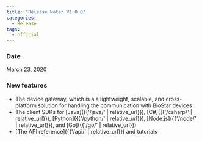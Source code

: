 ```yaml
---
title: "Release Note: V1.0.0"
categories:
  - Release
tags:
  - official
---
```


### Date
March 23, 2020

### New features

* The device gateway, which is a a lightweight, scalable, and cross-platform solution for handling the communication with BioStar devices
* The client SDKs for [Java]({{'/java/' | relative_url}}), [C#]({{'/csharp/' | relative_url}}), [Python]({{'/python/' | relative_url}}), [Node.js]({{'/node/' | relative_url}}), and [Go]({{'/go/' | relative_url}})
* [The API reference]({{'/api/' | relative_url}}) and tutorials

